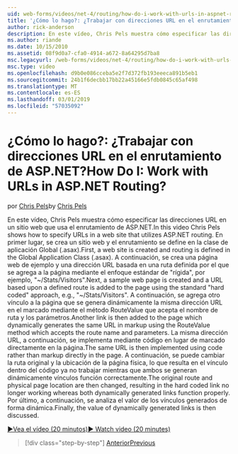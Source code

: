 ```yaml
---
uid: web-forms/videos/net-4/routing/how-do-i-work-with-urls-in-aspnet-routing
title: '¿Cómo lo hago?: ¿Trabajar con direcciones URL en el enrutamiento de ASP.NET? | Microsoft Docs'
author: rick-anderson
description: En este vídeo, Chris Pels muestra cómo especificar las direcciones URL en un sitio web que usa el enrutamiento de ASP.NET. En primer lugar, se crea un sitio web y el enrutamiento se define en el GL...
ms.author: riande
ms.date: 10/15/2010
ms.assetid: 08f9d0a7-cfa0-4914-a672-8a64295d7ba8
msc.legacyurl: /web-forms/videos/net-4/routing/how-do-i-work-with-urls-in-aspnet-routing
msc.type: video
ms.openlocfilehash: d9b0e086cceba5e2f7d372fb193eeeca891b5eb1
ms.sourcegitcommit: 24b1f6decbb17bb22a45166e5fdb0845c65af498
ms.translationtype: MT
ms.contentlocale: es-ES
ms.lasthandoff: 03/01/2019
ms.locfileid: "57035092"
---
```

<a name="how-do-i-work-with-urls-in-aspnet-routing"></a><span data-ttu-id="ec611-105">¿Cómo lo hago?: ¿Trabajar con direcciones URL en el enrutamiento de ASP.NET?</span><span class="sxs-lookup"><span data-stu-id="ec611-105">How Do I: Work with URLs in ASP.NET Routing?</span></span>
====================
<span data-ttu-id="ec611-106">por [Chris Pels](https://twitter.com/chrispels)</span><span class="sxs-lookup"><span data-stu-id="ec611-106">by [Chris Pels](https://twitter.com/chrispels)</span></span>

<span data-ttu-id="ec611-107">En este vídeo, Chris Pels muestra cómo especificar las direcciones URL en un sitio web que usa el enrutamiento de ASP.NET.</span><span class="sxs-lookup"><span data-stu-id="ec611-107">In this video Chris Pels shows how to specify URLs in a web site that utilizes ASP.NET routing.</span></span> <span data-ttu-id="ec611-108">En primer lugar, se crea un sitio web y el enrutamiento se define en la clase de aplicación Global (.asax).</span><span class="sxs-lookup"><span data-stu-id="ec611-108">First, a web site is created and routing is defined in the Global Application Class (.asax).</span></span> <span data-ttu-id="ec611-109">A continuación, se crea una página web de ejemplo y una dirección URL basada en una ruta definida por el que se agrega a la página mediante el enfoque estándar de "rígida", por ejemplo, "~/Stats/Visitors".</span><span class="sxs-lookup"><span data-stu-id="ec611-109">Next, a sample web page is created and a URL based upon a defined route is added to the page using the standard "hard coded" approach, e.g., "~/Stats/Visitors".</span></span> <span data-ttu-id="ec611-110">A continuación, se agrega otro vínculo a la página que se genera dinámicamente la misma dirección URL en el marcado mediante el método RouteValue que acepta el nombre de ruta y los parámetros.</span><span class="sxs-lookup"><span data-stu-id="ec611-110">Another link is then added to the page which dynamically generates the same URL in markup using the RouteValue method which accepts the route name and parameters.</span></span> <span data-ttu-id="ec611-111">La misma dirección URL, a continuación, se implementa mediante código en lugar de marcado directamente en la página.</span><span class="sxs-lookup"><span data-stu-id="ec611-111">The same URL is then implemented using code rather than markup directly in the page.</span></span> <span data-ttu-id="ec611-112">A continuación, se puede cambiar la ruta original y la ubicación de la página física, lo que resulta en el vínculo dentro del código ya no trabajar mientras que ambos se generan dinámicamente vínculos función correctamente.</span><span class="sxs-lookup"><span data-stu-id="ec611-112">The original route and physical page location are then changed, resulting in the hard coded link no longer working whereas both dynamically generated links function properly.</span></span> <span data-ttu-id="ec611-113">Por último, a continuación, se analiza el valor de los vínculos generados de forma dinámica.</span><span class="sxs-lookup"><span data-stu-id="ec611-113">Finally, the value of dynamically generated links is then discussed.</span></span>

[<span data-ttu-id="ec611-114">&#9654;Vea el vídeo (20 minutos)</span><span class="sxs-lookup"><span data-stu-id="ec611-114">&#9654; Watch video (20 minutes)</span></span>](https://channel9.msdn.com/Blogs/ASP-NET-Site-Videos/how-do-i-work-with-urls-in-aspnet-routing)

> [!div class="step-by-step"]
> [<span data-ttu-id="ec611-115">Anterior</span><span class="sxs-lookup"><span data-stu-id="ec611-115">Previous</span></span>](how-do-i-use-routing-with-aspnet-web-forms.md)
